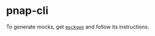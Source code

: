 # pnap-cli

To generate mocks, get [`mockgen`](https://github.com/golang/mock) and follow its instructions.